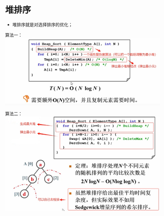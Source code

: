 # 堆排序

- 堆排序就是对选择排序的优化；

算法一：
![图片](../images/data-structure_4-6_1.png)

算法二：
![图片](../images/data-structure_4-6_2.png)